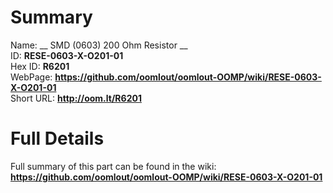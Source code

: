 
Summary
=================
  
Name: __ SMD (0603) 200 Ohm Resistor __    
ID: __RESE-0603-X-O201-01__   
Hex ID: __R6201__   
WebPage: __https://github.com/oomlout/oomlout-OOMP/wiki/RESE-0603-X-O201-01__   
Short URL: __http://oom.lt/R6201__   

Full Details
==========================
Full summary of this part can be found in the wiki:   
__https://github.com/oomlout/oomlout-OOMP/wiki/RESE-0603-X-O201-01__    

